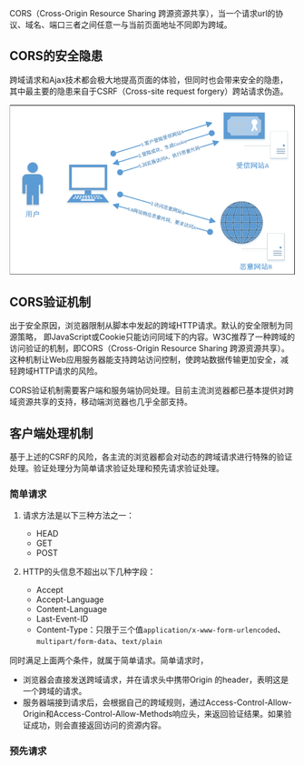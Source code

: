 CORS（Cross-Origin Resource Sharing 跨源资源共享），当一个请求url的协议、域名、端口三者之间任意一与当前页面地址不同即为跨域。

## CORS的安全隐患

跨域请求和Ajax技术都会极大地提高页面的体验，但同时也会带来安全的隐患，其中最主要的隐患来自于CSRF（Cross-site request forgery）跨站请求伪造。

![img](images/dd2d206d5afa78c483611418500872bc.png)

## CORS验证机制

出于安全原因，浏览器限制从脚本中发起的跨域HTTP请求。默认的安全限制为同源策略， 即JavaScript或Cookie只能访问同域下的内容。W3C推荐了一种跨域的访问验证的机制，即CORS（Cross-Origin Resource Sharing 跨源资源共享）。
这种机制让Web应用服务器能支持跨站访问控制，使跨站数据传输更加安全，减轻跨域HTTP请求的风险。

CORS验证机制需要客户端和服务端协同处理。目前主流浏览器都已基本提供对跨域资源共享的支持，移动端浏览器也几乎全部支持。

## 客户端处理机制

基于上述的CSRF的风险，各主流的浏览器都会对动态的跨域请求进行特殊的验证处理。验证处理分为简单请求验证处理和预先请求验证处理。

### 简单请求

1. 请求方法是以下三种方法之一：

    - HEAD
    - GET
    - POST

2. HTTP的头信息不超出以下几种字段：

    - Accept
    - Accept-Language
    - Content-Language
    - Last-Event-ID
    - Content-Type：只限于三个值`application/x-www-form-urlencoded`、`multipart/form-data`、`text/plain`

同时满足上面两个条件，就属于简单请求。简单请求时，

- 浏览器会直接发送跨域请求，并在请求头中携带Origin 的header，表明这是一个跨域的请求。
- 服务器端接到请求后，会根据自己的跨域规则，通过Access-Control-Allow-Origin和Access-Control-Allow-Methods响应头，来返回验证结果。如果验证成功，则会直接返回访问的资源内容。

### 预先请求

